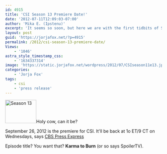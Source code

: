 ```yaml
---
id: 4915
title: 'CSI Season 13 Premiere Date!'
date: '2012-07-11T12:09:03-07:00'
author: 'Mika E. (Ipstenu)'
excerpt: 'It seems so soon, but here we are with the first tidbits of Season 13 info!'
layout: post
guid: 'https://jorjafox.net/?p=4915'
permalink: /2012/csi-season-13-premiere-date/
Views:
    - '1046'
astra_style_timestamp_css:
    - '1634337314'
image: 'https://static.jorjafox.net/wordpress/2012/07/CSIseason11e13.jpg'
categories:
    - 'Jorja Fox'
tags:
    - csi
    - 'press release'
---
```


<a href="https://jorjafox.net/2012/csi-season-13-premiere-date/csiseason11e13/" rel="attachment wp-att-4916"><img class="alignleft size-thumbnail wp-image-4916" title="Season 13" src="//static.jorjafox.net/wordpress/2012/07/CSIseason11e13-210x140.jpg" alt="Season 13" width="100" height="75" /></a>Holy cow, can it be?

September 26, 2012 is the premiere for CSI. It'll be back at 1o ET/9 CT on Wednesdays, says <a href="http://www.cbspressexpress.com/cbs-entertainment/releases/view?id=32320">CBS Press Express</a>

Episode title? You want that? <strong>Karma to Burn</strong> (or so says SpoilerTV).